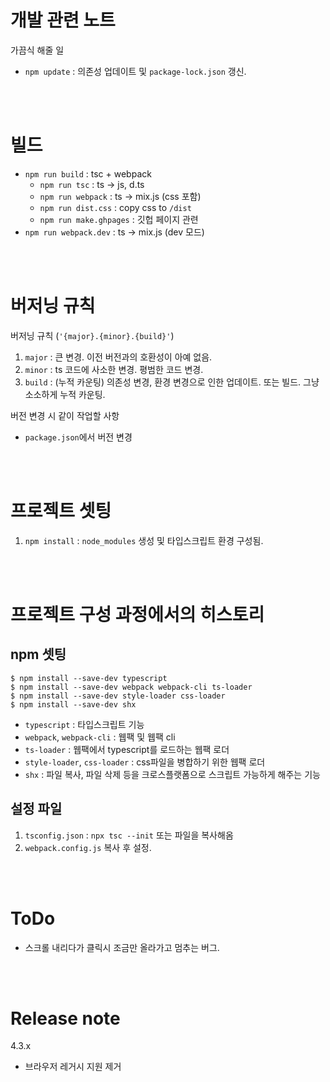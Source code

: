 # 개발 관련 노트

가끔식 해줄 일
* `npm update` : 의존성 업데이트 및 `package-lock.json` 갱신.



<br><br>

# 빌드
- `npm run build` : tsc + webpack
  - `npm run tsc` : ts -> js, d.ts
  - `npm run webpack` : ts -> mix.js (css 포함)
  - `npm run dist.css` : copy css to `/dist`
  - `npm run make.ghpages` : 깃헙 페이지 관련
- `npm run webpack.dev` : ts -> mix.js (dev 모드)



<br><br>

# 버저닝 규칙
버저닝 규칙 (`'{major}.{minor}.{build}'`)
1. `major` : 큰 변경. 이전 버전과의 호환성이 아예 없음.
2. `minor` : ts 코드에 사소한 변경. 평범한 코드 변경.
3. `build` : (누적 카운팅) 의존성 변경, 환경 변경으로 인한 업데이트. 또는 빌드. 그냥 소소하게 누적 카운팅.


버전 변경 시 같이 작업할 사항
- `package.json`에서 버전 변경



<br><br>

# 프로젝트 셋팅
1. `npm install` : `node_modules` 생성 및 타입스크립트 환경 구성됨.



<br><br>

# 프로젝트 구성 과정에서의 히스토리
## npm 셋팅
```console
$ npm install --save-dev typescript
$ npm install --save-dev webpack webpack-cli ts-loader
$ npm install --save-dev style-loader css-loader
$ npm install --save-dev shx
```
- `typescript` : 타입스크립트 기능
- `webpack`, `webpack-cli` : 웹팩 및 웹팩 cli
- `ts-loader` : 웹팩에서 typescript를 로드하는 웹팩 로더
- `style-loader`, `css-loader` : css파일을 병합하기 위한 웹팩 로더
- `shx` : 파일 복사, 파일 삭제 등을 크로스플랫폼으로 스크립트 가능하게 해주는 기능

## 설정 파일
1. `tsconfig.json` : `npx tsc --init` 또는 파일을 복사해옴
2. `webpack.config.js` 복사 후 설정.



<br><br>

# ToDo
- 스크롤 내리다가 클릭시 조금만 올라가고 멈추는 버그.



<br><br>

# Release note
4.3.x
- 브라우저 레거시 지원 제거